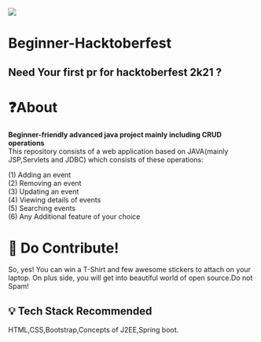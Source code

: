 ﻿![](https://hacktoberfest.digitalocean.com/_nuxt/img/logo-hacktoberfest-full.f42e3b1.svg)



# Beginner-Hacktoberfest
Need Your first pr for hacktoberfest 2k21 ? 
---
# ❓About
 **Beginner-friendly advanced java project mainly including CRUD operations**<br>
 This repository consists of a web application based on JAVA(mainly JSP,Servlets and JDBC) which consists of these operations:

(1) Adding an event<br>
(2) Removing an event<br>
(3) Updating an event<br>
(4) Viewing details of events<br>
(5) Searching events<br>
(6) Any Additional feature of your choice<br>
 
 
# 👕 Do Contribute!
So, yes! You can win a T-Shirt and few awesome stickers to attach on your laptop. On plus side, you will get into beautiful world of open source.Do not Spam!

## 💡 Tech Stack Recommended
HTML,CSS,Bootstrap,Concepts of J2EE,Spring boot.




